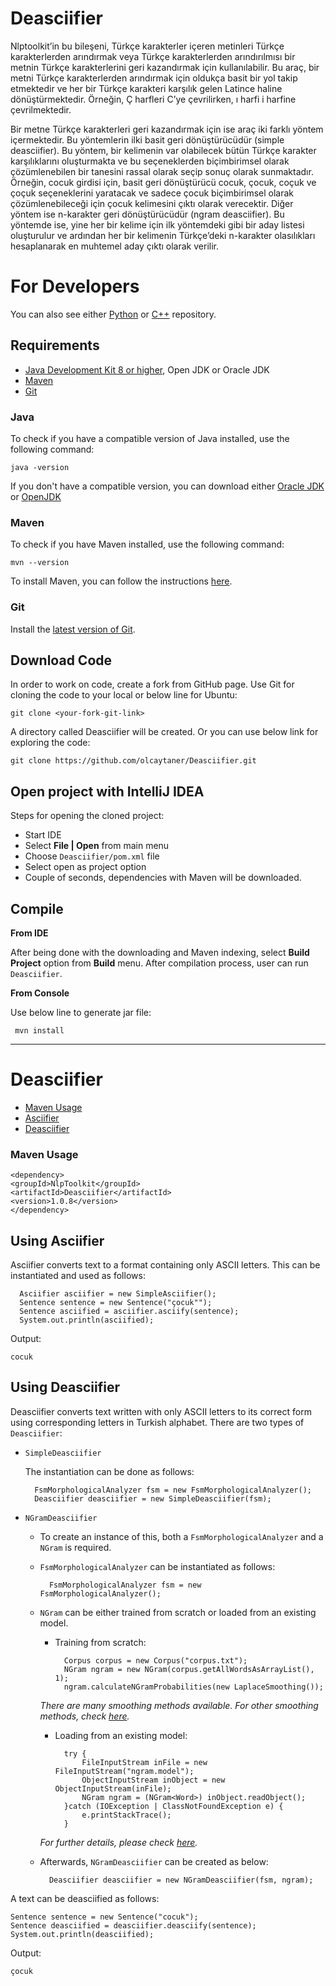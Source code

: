 # Deasciifier

Nlptoolkit’in bu bileşeni, Türkçe karakterler içeren metinleri Türkçe karakterlerden arındırmak veya Türkçe karakterlerden arındırılmısı bir metnin Türkçe karakterlerini geri kazandırmak için kullanılabilir. Bu araç, bir metni Türkçe karakterlerden arındırmak için oldukça basit bir yol takip etmektedir ve her bir Türkçe karakteri karşılık gelen Latince haline dönüştürmektedir. Örneğin, Ç harfleri C’ye çevrilirken, ı harfi i harfine çevrilmektedir.

Bir metne Türkçe karakterleri geri kazandırmak için ise araç iki farklı yöntem içermektedir. Bu yöntemlerin ilki basit geri dönüştürücüdür (simple deasciifier). Bu yöntem, bir kelimenin var olabilecek bütün Türkçe karakter karşılıklarını oluşturmakta ve bu seçeneklerden biçimbirimsel olarak çözümlenebilen bir tanesini rassal olarak seçip sonuç olarak sunmaktadır. Örneğin, cocuk girdisi için, basit geri dönüştürücü cocuk, çocuk, coçuk ve çoçuk seçeneklerini yaratacak ve sadece çocuk biçimbirimsel olarak çözümlenebileceği için çocuk kelimesini çıktı olarak verecektir. Diğer yöntem ise n-karakter geri dönüştürücüdür (ngram deasciifier). Bu yöntemde ise, yine her bir kelime için ilk yöntemdeki gibi bir aday listesi oluşturulur ve ardından her bir kelimenin Türkçe’deki n-karakter olasılıkları hesaplanarak en muhtemel aday çıktı olarak verilir.

For Developers
============
You can also see either [Python](https://github.com/olcaytaner/TurkishDeasciifier-Py) 
or [C++](https://github.com/olcaytaner/TurkishDeasciifier-CPP) repository.
## Requirements

* [Java Development Kit 8 or higher](#java), Open JDK or Oracle JDK
* [Maven](#maven)
* [Git](#git)

### Java 

To check if you have a compatible version of Java installed, use the following command:

    java -version
    
If you don't have a compatible version, you can download either [Oracle JDK](https://www.oracle.com/technetwork/java/javase/downloads/jdk8-downloads-2133151.html) or [OpenJDK](https://openjdk.java.net/install/)    

### Maven
To check if you have Maven installed, use the following command:

    mvn --version
    
To install Maven, you can follow the instructions [here](https://maven.apache.org/install.html).     

### Git

Install the [latest version of Git](https://git-scm.com/book/en/v2/Getting-Started-Installing-Git).

## Download Code

In order to work on code, create a fork from GitHub page. 
Use Git for cloning the code to your local or below line for Ubuntu:

	git clone <your-fork-git-link>

A directory called Deasciifier will be created. Or you can use below link for exploring the code:

	git clone https://github.com/olcaytaner/Deasciifier.git

## Open project with IntelliJ IDEA

Steps for opening the cloned project:

* Start IDE
* Select **File | Open** from main menu
* Choose `Deasciifier/pom.xml` file
* Select open as project option
* Couple of seconds, dependencies with Maven will be downloaded. 


## Compile

**From IDE**

After being done with the downloading and Maven indexing, select **Build Project** option from **Build** menu. After compilation process, user can run `Deasciifier`.

**From Console**

Use below line to generate jar file:

     mvn install


------------------------------------------------

Deasciifier
============
+ [Maven Usage](#maven-usage)
+ [Asciifier](#using-asciifier)
+ [Deasciifier](#using-deasciifier)


### Maven Usage

	<dependency>
  	<groupId>NlpToolkit</groupId>
  	<artifactId>Deasciifier</artifactId>
 	<version>1.0.8</version>
	</dependency>

## Using Asciifier

Asciifier converts text to a format containing only ASCII letters. This can be instantiated and used as follows:

      Asciifier asciifier = new SimpleAsciifier();
      Sentence sentence = new Sentence("çocuk"");
      Sentence asciified = asciifier.asciify(sentence);
      System.out.println(asciified);

Output:
    
    cocuk      

## Using Deasciifier

Deasciifier converts text written with only ASCII letters to its correct form using corresponding letters in Turkish alphabet. There are two types of `Deasciifier`:


* `SimpleDeasciifier`

    The instantiation can be done as follows:  
    
        FsmMorphologicalAnalyzer fsm = new FsmMorphologicalAnalyzer();
        Deasciifier deasciifier = new SimpleDeasciifier(fsm);
     
* `NGramDeasciifier`
    
    * To create an instance of this, both a `FsmMorphologicalAnalyzer` and a `NGram` is required. 
    
    * `FsmMorphologicalAnalyzer` can be instantiated as follows:
        
            FsmMorphologicalAnalyzer fsm = new FsmMorphologicalAnalyzer();
    
    * `NGram` can be either trained from scratch or loaded from an existing model.
        
        * Training from scratch:
                
                Corpus corpus = new Corpus("corpus.txt"); 
                NGram ngram = new NGram(corpus.getAllWordsAsArrayList(), 1);
                ngram.calculateNGramProbabilities(new LaplaceSmoothing());
                
        *There are many smoothing methods available. For other smoothing methods, check [here](https://github.com/olcaytaner/NGram).*       
        * Loading from an existing model:
     
                try {
                    FileInputStream inFile = new FileInputStream("ngram.model");  
                    ObjectInputStream inObject = new ObjectInputStream(inFile);
                    NGram ngram = (NGram<Word>) inObject.readObject();
                }catch (IOException | ClassNotFoundException e) {
                    e.printStackTrace();
                }
         *For further details, please check [here](https://github.com/olcaytaner/NGram).*        
            
    * Afterwards, `NGramDeasciifier` can be created as below:
        
            Deasciifier deasciifier = new NGramDeasciifier(fsm, ngram);
     
A text can be deasciified as follows:
     
    Sentence sentence = new Sentence("cocuk");
    Sentence deasciified = deasciifier.deasciify(sentence);
    System.out.println(deasciified);
    
Output:

    çocuk

        
